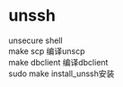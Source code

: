 # unssh
unsecure shell   
make scp 编译unscp  
make dbclient 编译dbclient  
sudo make install_unssh安装  

